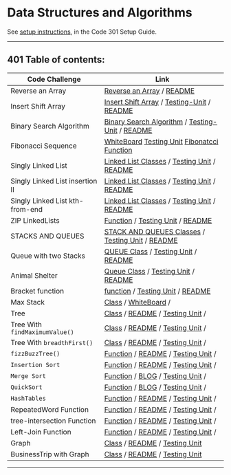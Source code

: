 # Data Structures and Algorithms

See [setup instructions](https://codefellows.github.io/setup-guide/code-301/3-code-challenges), in the Code 301 Setup Guide.

---

## 401 Table of contents:

| Code Challenge                  | Link                                                                                                                                                                                                                                    |
| ------------------------------- | --------------------------------------------------------------------------------------------------------------------------------------------------------------------------------------------------------------------------------------- |
| Reverse an Array                | [Reverse an Array](javascript/code-challenges/arrayReverse/array-reverse.js) / [README](javascript/code-challenges/arrayReverse/README.md)                                                                                              |
| Insert Shift Array              | [Insert Shift Array](javascript/code-challenges/arrayShift/array-shift.js) / [Testing-Unit](code-challenges/array-shift-02.test.js) / [README](javascript/code-challenges/arrayShift/README.md)                                         |
| Binary Search Algorithm         | [Binary Search Algorithm](javascript/code-challenges/arrayBinarySearch/array-binary-search.js) / [Testing-Unit](code-challenges/arr-binary-search.test.js) / [README](javascript/code-challenges/arrayBinarySearch/README.md)           |
| Fibonacci Sequence              | [WhiteBoard](assets/fibonaccie.png) [Testing Unit](code-challenges/fibonacci.test.js) [Fibonatcci Function](javascript/code-challenges/Fibonacci-Squance/fib-seq.js)                                                                    |
| Singly Linked List              | [Linked List Classes](javascript/code-challenges/linkedList/linked-list.js) / [Testing Unit](code-challenges/linked-list.test.js) / [README](javascript/code-challenges/linkedList/README.md)                                           |
| Singly Linked List insertion II | [Linked List Classes](javascript/code-challenges/linkedList/linked-list.js) / [Testing Unit](code-challenges/linked-list.test.js) / [README](javascript/code-challenges/linkedList/README2.md)                                          |
| Singly Linked List kth-from-end | [Linked List Classes](javascript/code-challenges/linkedList/linked-list.js) / [Testing Unit](code-challenges/linked-list.test.js) / [README](javascript/code-challenges/linkedList/README3.md)                                          |
| ZIP LinkedLists                 | [Function](javascript/code-challenges/llZip/ll-zip.js) / [Testing Unit](code-challenges/linked-list.test.js) / [README](javascript/code-challenges/llZip/README.md)                                                                     |
| STACKS AND QUEUES               | [STACK AND QUEUES Classes](javascript/code-challenges/stacksAndQueues/stacks-and-queues.js) / [Testing Unit](code-challenges/stackAndQueue.test.js) / [README](javascript/code-challenges/stacksAndQueues/Readme.md)                    |
| Queue with two Stacks           | [QUEUE Class](javascript/code-challenges/queueWithStacks/queue-with-stacks.js) / [Testing Unit](code-challenges/pseudoQueue.test.js) / [README](javascript/code-challenges/queueWithStacks/Readme.md)                                   |
| Animal Shelter                  | [Queue Class](./javascript/code-challenges/fifoAnimalShelter/fifo-animal-shelter.js) / [Testing Unit](/code-challenges/fifo-animal-shelter.test.js) / [README](javascript/code-challenges/fifoAnimalShelter/Readme.md)                  |
| Bracket function                | [function](./javascript/code-challenges/multiBracketValidation/multi-bracket-validation.js) / [Testing Unit](/code-challenges/multi-bracket-validation.test.js) / [README](javascript/code-challenges/multiBracketValidation/Readme.md) |
| Max Stack                       | [Class](javascript/code-challenges/maxStack/maxStack.js) / [WhiteBoard](/assets/maxStack.png) /                                                                                                                                         |
| Tree                            | [Class](javascript/code-challenges/tree/tree.js) / [README](/javascript/code-challenges/tree/readme.md) / [Testing Unit](code-challenges/trees.test.js) /                                                                               |
| Tree With `findMaximumValue()`  | [Class](javascript/code-challenges/tree/tree.js) / [README](/javascript/code-challenges/tree/readme2.md) / [Testing Unit](code-challenges/trees.test.js) /                                                                              |
| Tree With `breadthFirst()`      | [Class](javascript/code-challenges/tree/tree.js) / [README](/javascript/code-challenges/tree/readme3.md) / [Testing Unit](code-challenges/trees.test.js) /                                                                              |
| `fizzBuzzTree()`                | [Function](javascript/code-challenges/fizzBuzzTree/fizz-buzz-tree.js) / [README](/javascript/code-challenges/fizzBuzzTree/readme.md) / [Testing Unit](code-challenges/fizz-buzz.test.js) /                                              |
| `Insertion Sort`                | [Function](javascript/code-challenges/insertionSort/insertionSort.js) / [README](/javascript/code-challenges/insertionSort/readme.md) / [Testing Unit](code-challenges/insertionSort.test.js) /                                         |
| `Merge Sort`                    | [Function](javascript/code-challenges/mergeSort/mergeSort.js) / [BLOG](./javascript/code-challenges/mergeSort/BOLG.md) / [Testing Unit](code-challenges/mergeSort.test.js) /                                                            |
| `QuickSort`                     | [Function](javascript/code-challenges/quickSort/quickSort.js) / [BLOG](./javascript/code-challenges/quickSort/BLOG.md) / [Testing Unit](code-challenges/quickSort.test.js) /                                                            |
| `HashTables`                    | [Function](javascript/code-challenges/hashtables/hashtable.js) / [README](./javascript/code-challenges/hashtables/Readme.md) / [Testing Unit](code-challenges/hashtable.test.js) /                                                      |
| RepeatedWord Function           | [Function](javascript/code-challenges/repeatedWord/repeated-word.js) / [README](./javascript/code-challenges/repeatedWord/Readme.md) / [Testing Unit](code-challenges/repeatedWord.test.js) /                                           |
| tree-intersection Function      | [Function](javascript/code-challenges/treeIntersection/tree-intersection.js) / [README](javascript/code-challenges/treeIntersection/readme.md) / [Testing Unit](code-challenges/tree-intersection.test.js) /                            |
| Left-Join Function | [Function](javascript/code-challenges/leftJoin/left-join.js) / [README](javascript/code-challenges/leftJoin/readme.md) / [Testing Unit](code-challenges/leftJoin.test.js) / |
| Graph | [Class](javascript/code-challenges/Graph/graph.js) / [README](javascript/code-challenges/Graph/Readme.md) / [Testing Unit](code-challenges/graph.test.js) |
| BusinessTrip with Graph | [Class](javascript/code-challenges/graghBusinessTrip/graphBusinessTrip.js) / [README](javascript/code-challenges/graghBusinessTrip/README.md) / [Testing Unit](code-challenges/graphBusinessTrip.test.js) |

---
